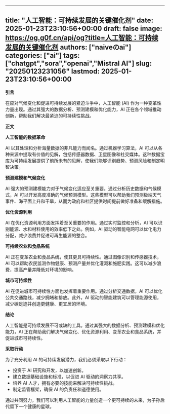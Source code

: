
---
title: "人工智能：可持续发展的关键催化剂"
date: 2025-01-23T23:10:56+00:00
draft: false
image: https://og.g0f.cn/api/og?title=人工智能：可持续发展的关键催化剂
authors: ["naiveのai"]
categories: ["ai"]
tags: ["chatgpt","sora","openai","Mistral AI"]
slug: "20250123231056"
lastmod: 2025-01-23T23:10:56+00:00
---
**引言**

在应对气候变化和促进可持续发展的紧迫斗争中，人工智能 (AI) 作为一种变革性力量出现。通过其强大的数据分析、预测建模和优化能力，AI 正在各个领域推动创新，帮助我们解决最紧迫的可持续性挑战。

**正文**

**人工智能的数据革命**

AI 以其处理和分析海量数据的非凡能力而闻名。通过机器学习算法，AI 可以从各种来源中提取有价值的见解，包括传感器数据、卫星图像和社交媒体。这种数据宝库为可持续发展提供了前所未有的见解，使我们能够识别趋势、预测风险和制定明智决策。

**预测建模和气候变化**

AI 强大的预测建模能力对于气候变化适应至关重要。通过分析历史数据和气候模式，AI 可以开发高度准确的气候预测模型。这些模型可以帮助我们预测极端天气事件、海平面上升和干旱，从而为政府和社区提供时间提前做好准备和缓解措施。

**优化资源利用**

AI 在优化资源利用方面发挥着至关重要的作用。通过实时监控和分析，AI 可以识别能源、水和材料使用的效率低下之处。例如，AI 驱动的智能电网可以优化电力分配，减少浪费并促进可再生能源的整合。

**可持续农业和食品系统**

AI 正在变革农业和食品系统，使其更具可持续性。通过图像识别和传感器技术，AI 可以帮助农民监测作物健康、预测产量并优化灌溉和施肥实践。这可以减少浪费，提高产量并降低对环境的影响。

**城市可持续性**

AI 在促进城市可持续性方面也发挥着重要作用。通过分析交通数据，AI 可以优化公共交通路线，减少拥堵和排放。此外，AI 驱动的智能建筑可以管理能源使用，减少碳足迹并创造更健康、更宜居的环境。

**结论**

人工智能是可持续发展不可或缺的工具。通过其强大的数据分析、预测建模和优化能力，AI 正在帮助我们解决气候变化、优化资源利用、变革农业和食品系统，并促进城市可持续性。

**采取行动**

为了充分利用 AI 的可持续发展潜力，我们必须采取以下行动：

* 投资于 AI 研究和开发，以加速创新。
* 建立数据基础设施和标准，以促进 AI 驱动的洞察力共享。
* 培养 AI 人才，拥有必要的技能来解决可持续性挑战。
* 制定监管框架，确保 AI 的负责任和道德使用。

通过共同努力，我们可以利用人工智能的力量创造一个更可持续的未来，为子孙后代留下一个健康的星球。